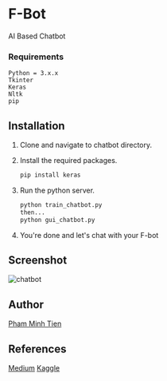 # F-Bot 
AI Based Chatbot

### Requirements
    Python = 3.x.x
    Tkinter
    Keras
    Nltk
    pip

## Installation

1. Clone and navigate to chatbot directory.

2. Install the required packages.
    ```bash
    pip install keras
    ```

3. Run the python server.
    ```bash
    python train_chatbot.py
    then...
    python gui_chatbot.py
    ```
4. You're done and let's chat with your F-bot

## Screenshot
![chatbot](![image](https://user-images.githubusercontent.com/87778797/201542162-2eccd70b-6933-450e-8b04-2eefd572bd0f.png))

## Author

[Pham Minh Tien]([http://www.sohelamin.com](https://www.facebook.com/minhtien.2405/))

## References

[Medium](https://medium.com/predict/creating-a-chatbot-from-scratch-using-keras-and-tensorflow-59e8fc76be79)
[Kaggle](https://www.kaggle.com/code/mysarahmadbhat/getting-started-with-chat-bot-using-keras)



